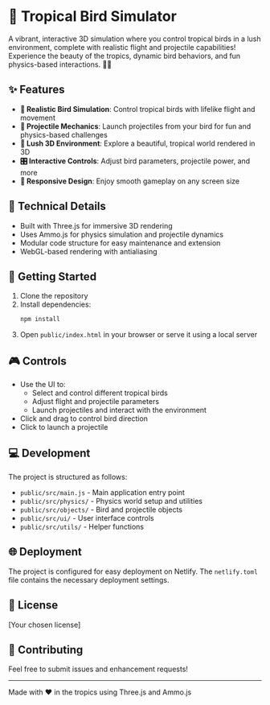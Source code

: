 # 🦜 Tropical Bird Simulator

A vibrant, interactive 3D simulation where you control tropical birds in a lush environment, complete with realistic flight and projectile capabilities! Experience the beauty of the tropics, dynamic bird behaviors, and fun physics-based interactions. 🌴🌺

## ✨ Features

- **🦜 Realistic Bird Simulation**: Control tropical birds with lifelike flight and movement
- **🎯 Projectile Mechanics**: Launch projectiles from your bird for fun and physics-based challenges
- **🌴 Lush 3D Environment**: Explore a beautiful, tropical world rendered in 3D
- **🎛️ Interactive Controls**: Adjust bird parameters, projectile power, and more
- **📱 Responsive Design**: Enjoy smooth gameplay on any screen size

## 🔧 Technical Details

- Built with Three.js for immersive 3D rendering
- Uses Ammo.js for physics simulation and projectile dynamics
- Modular code structure for easy maintenance and extension
- WebGL-based rendering with antialiasing

## 🚀 Getting Started

1. Clone the repository
2. Install dependencies:
   ```bash
   npm install
   ```
3. Open `public/index.html` in your browser or serve it using a local server

## 🎮 Controls

- Use the UI to:
  - Select and control different tropical birds
  - Adjust flight and projectile parameters
  - Launch projectiles and interact with the environment
- Click and drag to control bird direction
- Click to launch a projectile

## 💻 Development

The project is structured as follows:
- `public/src/main.js` - Main application entry point
- `public/src/physics/` - Physics world setup and utilities
- `public/src/objects/` - Bird and projectile objects
- `public/src/ui/` - User interface controls
- `public/src/utils/` - Helper functions

## 🌐 Deployment

The project is configured for easy deployment on Netlify. The `netlify.toml` file contains the necessary deployment settings.

## 📄 License

[Your chosen license]

## 🤝 Contributing

Feel free to submit issues and enhancement requests!

---
Made with ❤️ in the tropics using Three.js and Ammo.js 
